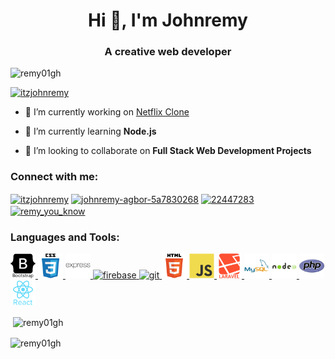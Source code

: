 <h1 align="center">Hi 👋, I'm Johnremy</h1>
<h3 align="center">A creative web developer</h3>

<p align="left"> <img src="https://komarev.com/ghpvc/?username=remy01gh&label=Profile%20views&color=0e75b6&style=flat" alt="remy01gh" /> </p>

<p align="left"> <a href="https://twitter.com/itzjohnremy" target="blank"><img src="https://img.shields.io/twitter/follow/itzjohnremy?logo=twitter&style=for-the-badge" alt="itzjohnremy" /></a> </p>

- 🔭 I’m currently working on [Netflix Clone](https://netflix-clone-johnremy.vercel.app/)

- 🌱 I’m currently learning **Node.js**

- 👯 I’m looking to collaborate on **Full Stack Web Development Projects**

<h3 align="left">Connect with me:</h3>
<p align="left">
<a href="https://twitter.com/itzjohnremy" target="blank"><img align="center" src="https://raw.githubusercontent.com/rahuldkjain/github-profile-readme-generator/master/src/images/icons/Social/twitter.svg" alt="itzjohnremy" height="30" width="40" /></a>
<a href="https://linkedin.com/in/johnremy-agbor-5a7830268" target="blank"><img align="center" src="https://raw.githubusercontent.com/rahuldkjain/github-profile-readme-generator/master/src/images/icons/Social/linked-in-alt.svg" alt="johnremy-agbor-5a7830268" height="30" width="40" /></a>
<a href="https://stackoverflow.com/users/22447283" target="blank"><img align="center" src="https://raw.githubusercontent.com/rahuldkjain/github-profile-readme-generator/master/src/images/icons/Social/stack-overflow.svg" alt="22447283" height="30" width="40" /></a>
<a href="https://instagram.com/remy_you_know" target="blank"><img align="center" src="https://raw.githubusercontent.com/rahuldkjain/github-profile-readme-generator/master/src/images/icons/Social/instagram.svg" alt="remy_you_know" height="30" width="40" /></a>
</p>

<h3 align="left">Languages and Tools:</h3>
<p align="left"> <a href="https://getbootstrap.com" target="_blank" rel="noreferrer"> <img src="https://raw.githubusercontent.com/devicons/devicon/master/icons/bootstrap/bootstrap-plain-wordmark.svg" alt="bootstrap" width="40" height="40"/> </a> <a href="https://www.w3schools.com/css/" target="_blank" rel="noreferrer"> <img src="https://raw.githubusercontent.com/devicons/devicon/master/icons/css3/css3-original-wordmark.svg" alt="css3" width="40" height="40"/> </a> <a href="https://expressjs.com" target="_blank" rel="noreferrer"> <img src="https://raw.githubusercontent.com/devicons/devicon/master/icons/express/express-original-wordmark.svg" alt="express" width="40" height="40"/> </a> <a href="https://firebase.google.com/" target="_blank" rel="noreferrer"> <img src="https://www.vectorlogo.zone/logos/firebase/firebase-icon.svg" alt="firebase" width="40" height="40"/> </a> <a href="https://git-scm.com/" target="_blank" rel="noreferrer"> <img src="https://www.vectorlogo.zone/logos/git-scm/git-scm-icon.svg" alt="git" width="40" height="40"/> </a> <a href="https://www.w3.org/html/" target="_blank" rel="noreferrer"> <img src="https://raw.githubusercontent.com/devicons/devicon/master/icons/html5/html5-original-wordmark.svg" alt="html5" width="40" height="40"/> </a> <a href="https://developer.mozilla.org/en-US/docs/Web/JavaScript" target="_blank" rel="noreferrer"> <img src="https://raw.githubusercontent.com/devicons/devicon/master/icons/javascript/javascript-original.svg" alt="javascript" width="40" height="40"/> </a> <a href="https://laravel.com/" target="_blank" rel="noreferrer"> <img src="https://raw.githubusercontent.com/devicons/devicon/master/icons/laravel/laravel-plain-wordmark.svg" alt="laravel" width="40" height="40"/> </a> <a href="https://www.mysql.com/" target="_blank" rel="noreferrer"> <img src="https://raw.githubusercontent.com/devicons/devicon/master/icons/mysql/mysql-original-wordmark.svg" alt="mysql" width="40" height="40"/> </a> <a href="https://nodejs.org" target="_blank" rel="noreferrer"> <img src="https://raw.githubusercontent.com/devicons/devicon/master/icons/nodejs/nodejs-original-wordmark.svg" alt="nodejs" width="40" height="40"/> </a> <a href="https://www.php.net" target="_blank" rel="noreferrer"> <img src="https://raw.githubusercontent.com/devicons/devicon/master/icons/php/php-original.svg" alt="php" width="40" height="40"/> </a> <a href="https://reactjs.org/" target="_blank" rel="noreferrer"> <img src="https://raw.githubusercontent.com/devicons/devicon/master/icons/react/react-original-wordmark.svg" alt="react" width="40" height="40"/> </a> </p>

<!---<p><img align="left" src="https://github-readme-stats.vercel.app/api/top-langs?username=remy01gh&show_icons=true&locale=en&layout=compact" alt="remy01gh" /></p> --->

<p>&nbsp;<img align="center" src="https://github-readme-stats.vercel.app/api?username=remy01gh&show_icons=true&locale=en" alt="remy01gh" /></p>

<p><img align="center" src="https://github-readme-streak-stats.herokuapp.com/?user=remy01gh&" alt="remy01gh" /></p>

<!---
remy01gh/remy01gh is a ✨ special ✨ repository because its `README.md` (this file) appears on your GitHub profile.
You can click the Preview link to take a look at your changes.
--->
